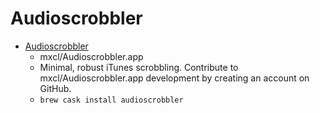 # Audioscrobbler
- [Audioscrobbler](https://github.com/mxcl/Audioscrobbler.app)
  -  mxcl/Audioscrobbler.app
  - Minimal, robust iTunes scrobbling. Contribute to mxcl/Audioscrobbler.app development by creating an account on GitHub.
  - `brew cask install audioscrobbler`
